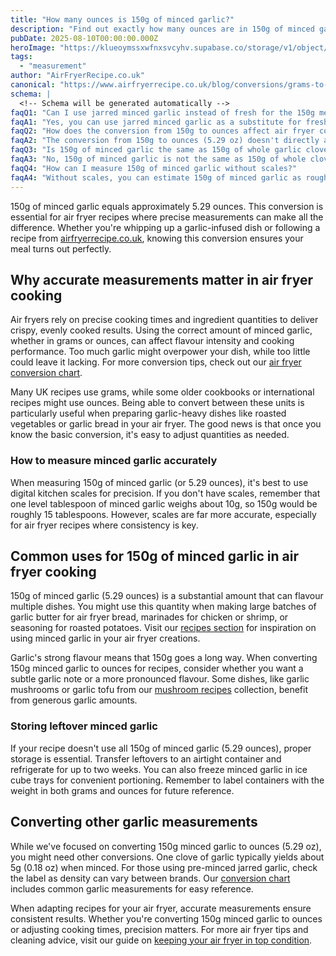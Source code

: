 ```yaml
---
title: "How many ounces is 150g of minced garlic?"
description: "Find out exactly how many ounces are in 150g of minced garlic for perfect air fryer recipes every time. Convert grams to ounces with ease."
pubDate: 2025-08-10T00:00:00.000Z
heroImage: "https://klueoymssxwfnxsvcyhv.supabase.co/storage/v1/object/public/Shmucket/how-many-ounces-is-150g-minced-garlic.webp"
tags:
  - "measurement"
author: "AirFryerRecipe.co.uk"
canonical: "https://www.airfryerrecipe.co.uk/blog/conversions/grams-to-ounces/how-many-ounces-is-150g-minced-garlic"
schema: |
  <!-- Schema will be generated automatically -->
faqQ1: "Can I use jarred minced garlic instead of fresh for the 150g measurement?"
faqA1: "Yes, you can use jarred minced garlic as a substitute for fresh when measuring 150g (5.29 oz). However, jarred garlic often has a slightly different texture and moisture content, which might affect measurements slightly. For best results in air fryer recipes, drain any excess liquid before measuring."
faqQ2: "How does the conversion from 150g to ounces affect air fryer cooking times?"
faqA2: "The conversion from 150g to ounces (5.29 oz) doesn't directly affect cooking times, but the amount of garlic used can influence flavour intensity. In air fryer cooking, larger quantities of minced garlic might require slightly longer cooking if they're coating ingredients like chicken or vegetables, as the moisture needs to evaporate for proper crisping."
faqQ3: "Is 150g of minced garlic the same as 150g of whole garlic cloves?"
faqA3: "No, 150g of minced garlic is not the same as 150g of whole cloves. Whole cloves include peels and have a different volume once minced. If starting with whole cloves, you'll need more by weight to yield 150g of minced garlic. Typically, you'd need about 30-35 medium cloves to make 150g (5.29 oz) of minced garlic."
faqQ4: "How can I measure 150g of minced garlic without scales?"
faqA4: "Without scales, you can estimate 150g of minced garlic as roughly 15 level tablespoons (assuming 10g per tablespoon). However, this method isn't as precise as using digital scales. For air fryer recipes where accuracy matters, investing in a basic kitchen scale will give you more consistent results when converting between grams and ounces."
---
```

<p>150g of minced garlic equals approximately 5.29 ounces. This conversion is essential for air fryer recipes where precise measurements can make all the difference. Whether you're whipping up a garlic-infused dish or following a recipe from <a href=https://www.airfryerrecipe.co.uk>airfryerrecipe.co.uk</a>, knowing this conversion ensures your meal turns out perfectly.</p>

<h2>Why accurate measurements matter in air fryer cooking</h2>
<p>Air fryers rely on precise cooking times and ingredient quantities to deliver crispy, evenly cooked results. Using the correct amount of minced garlic, whether in grams or ounces, can affect flavour intensity and cooking performance. Too much garlic might overpower your dish, while too little could leave it lacking. For more conversion tips, check out our <a href=https://www.airfryerrecipe.co.uk/air-fryer-conversion-chart>air fryer conversion chart</a>.</p>

<p>Many UK recipes use grams, while some older cookbooks or international recipes might use ounces. Being able to convert between these units is particularly useful when preparing garlic-heavy dishes like roasted vegetables or garlic bread in your air fryer. The good news is that once you know the basic conversion, it's easy to adjust quantities as needed.</p>

<h3>How to measure minced garlic accurately</h3>
<p>When measuring 150g of minced garlic (or 5.29 ounces), it's best to use digital kitchen scales for precision. If you don't have scales, remember that one level tablespoon of minced garlic weighs about 10g, so 150g would be roughly 15 tablespoons. However, scales are far more accurate, especially for air fryer recipes where consistency is key.</p>

<h2>Common uses for 150g of minced garlic in air fryer cooking</h2>
<p>150g of minced garlic (5.29 ounces) is a substantial amount that can flavour multiple dishes. You might use this quantity when making large batches of garlic butter for air fryer bread, marinades for chicken or shrimp, or seasoning for roasted potatoes. Visit our <a href=https://www.airfryerrecipe.co.uk/recipes>recipes section</a> for inspiration on using minced garlic in your air fryer creations.</p>

<p>Garlic's strong flavour means that 150g goes a long way. When converting 150g minced garlic to ounces for recipes, consider whether you want a subtle garlic note or a more pronounced flavour. Some dishes, like garlic mushrooms or garlic tofu from our <a href=https://www.airfryerrecipe.co.uk/recipe-category/mushrooms>mushroom recipes</a> collection, benefit from generous garlic amounts.</p>

<h3>Storing leftover minced garlic</h3>
<p>If your recipe doesn't use all 150g of minced garlic (5.29 ounces), proper storage is essential. Transfer leftovers to an airtight container and refrigerate for up to two weeks. You can also freeze minced garlic in ice cube trays for convenient portioning. Remember to label containers with the weight in both grams and ounces for future reference.</p>

<h2>Converting other garlic measurements</h2>
<p>While we've focused on converting 150g minced garlic to ounces (5.29 oz), you might need other conversions. One clove of garlic typically yields about 5g (0.18 oz) when minced. For those using pre-minced jarred garlic, check the label as density can vary between brands. Our <a href=https://www.airfryerrecipe.co.uk/air-fryer-conversion-chart>conversion chart</a> includes common garlic measurements for easy reference.</p>

<p>When adapting recipes for your air fryer, accurate measurements ensure consistent results. Whether you're converting 150g minced garlic to ounces or adjusting cooking times, precision matters. For more air fryer tips and cleaning advice, visit our guide on <a href=https://www.airfryerrecipe.co.uk/air-fryer-cleaner>keeping your air fryer in top condition</a>.</p>
